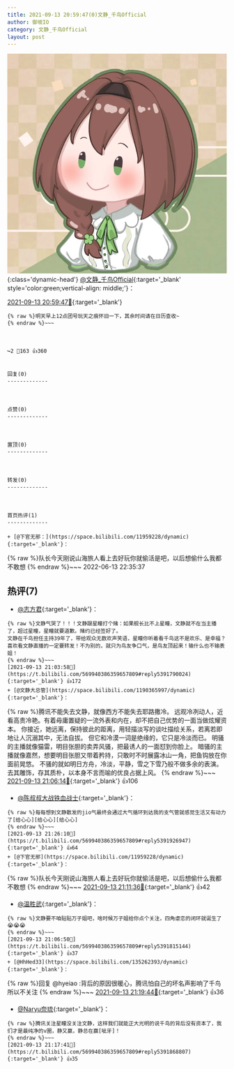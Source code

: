 ```yaml
---
title: 2021-09-13 20:59:47(0)文静_千鸟Official
author: 御坂IO
category: 文静_千鸟Official
layout: post
---
```


![img](/images/ac7482ed1b9a7f203dc68c0c4a77c488a27b108a.jpg){:class='dynamic-head'}
[@文静_千鸟Official](https://space.bilibili.com/667526012/dynamic){:target='_blank' style='color:green;vertical-align: middle;'}：

[2021-09-13 20:59:47🔗](https://t.bilibili.com/569940386359657809){:target='_blank'}

~~~
{% raw %}明天早上12点团号玩天之痕怀旧一下，其余时间请在日历查收~
{% endraw %}~~~



↪️2 💬163 👍360


回复(0)
-------------



点赞(0)
-------------



置顶(0)
-------------



转发(0)
-------------



首页热评(1)
-------------

+ [@下官无邪：](https://space.bilibili.com/11959228/dynamic){:target='_blank'}：
~~~
{% raw %}队长今天刚说山海旅人看上去好玩你就偷活是吧，以后想偷什么我都不敢想
{% endraw %}~~~
2022-06-13 22:35:37


热评(7)
-------------

+ [@志方君](https://space.bilibili.com/65842086/dynamic){:target='_blank'}：
~~~
{% raw %}文静气哭了！！！文静跟星瞳打个赌：如果舰长比不上星瞳，文静就不在当主播了，超过星瞳，星瞳就要道歉。赌约已经签好了。
文静在千鸟担任主持39年了，带给观众无数欢声笑语，星瞳你听着看千鸟这不是欢乐、是幸福？喜欢看文静直播的一定要转发！不为别的，就只为鸟友争口气，是鸟友顶起来！输什么也不输表姐！
{% endraw %}~~~
[2021-09-13 21:03:58🔗](https://t.bilibili.com/569940386359657809#reply5391790024){:target='_blank'} 👍172
+ [@文静大总管](https://space.bilibili.com/1190365997/dynamic){:target='_blank'}：
~~~
{% raw %}腾讯不能失去文静，就像西方不能失去耶路撒冷。
远观冷冽动人，近看高贵冷艳。有着毋庸置疑的一流外表和内在，却不把自己优势的一面当做炫耀资本。
你接近，她远离，保持彼此的距离，用轻描淡写的谈吐描绘关系，若离若即地让人沉溺其中，无法自拔。
但它和冷漠一词是绝缘的，它只是冷淡而已。
明骚的主播就像猫雷，明目张胆的卖弄风骚，把最诱人的一面怼到你脸上。
暗骚的主播就像嘉然，想要明目张胆又带着矜持，只敢时不时展露冰山一角，把鱼钩放在你面前晃悠。
不骚的就如明日方舟，冷淡，平静，雪之下雪乃般不做多余的表演。去其雕饰，存其质朴，以本身不言而喻的优良占据上风。
{% endraw %}~~~
[2021-09-13 21:06:14🔗](https://t.bilibili.com/569940386359657809#reply5391799398){:target='_blank'} 👍106
+ [@陈叔叔大战铁血战士](https://space.bilibili.com/32371150/dynamic){:target='_blank'}：
~~~
{% raw %}每每想到文静散发的jio气最终会通过大气循环到达我的支气管就感觉生活又有动力了[给心心][给心心][给心心]
{% endraw %}~~~
[2021-09-13 21:26:10🔗](https://t.bilibili.com/569940386359657809#reply5391926947){:target='_blank'} 👍64
+ [@下官无邪](https://space.bilibili.com/11959228/dynamic){:target='_blank'}：
~~~
{% raw %}队长今天刚说山海旅人看上去好玩你就偷活是吧，以后想偷什么我都不敢想
{% endraw %}~~~
[2021-09-13 21:11:36🔗](https://t.bilibili.com/569940386359657809#reply5391835882){:target='_blank'} 👍42
+ [@温胜武](https://space.bilibili.com/33630561/dynamic){:target='_blank'}：
~~~
{% raw %}文静要不咱贴贴万子姐吧，啥时候万子姐给你点个关注，四角虐恋的闭环就诞生了😭😭😭
{% endraw %}~~~
[2021-09-13 21:06:50🔗](https://t.bilibili.com/569940386359657809#reply5391815144){:target='_blank'} 👍37
+ [@HhHed33](https://space.bilibili.com/135262393/dynamic){:target='_blank'}：
~~~
{% raw %}回复 @hyeiao :背后的原因很暖心，腾讯怕自己的坏名声影响了千鸟所以不关注
{% endraw %}~~~
[2021-09-13 21:19:44🔗](https://t.bilibili.com/569940386359657809#reply5391886376){:target='_blank'} 👍36
+ [@Naryu奈琉](https://space.bilibili.com/22497831/dynamic){:target='_blank'}：
~~~
{% raw %}腾讯关注星瞳没关注文静，这样我们就能正大光明的说千鸟的背后没有资本了，我们才是最纯净的v圈，静又赢，静总在赢[呲牙]！
{% endraw %}~~~
[2021-09-13 21:17:41🔗](https://t.bilibili.com/569940386359657809#reply5391868807){:target='_blank'} 👍35


